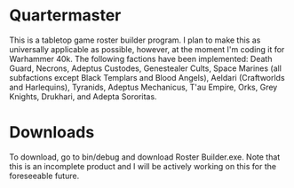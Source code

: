 # Quartermaster
This is a tabletop game roster builder program. I plan to make this as universally applicable as possible, however, at the moment I'm coding it for Warhammer 40k.
The following factions have been implemented: Death Guard, Necrons, Adeptus Custodes, Genestealer Cults, Space Marines (all subfactions except Black Templars and Blood Angels), Aeldari (Craftworlds and Harlequins), Tyranids, Adeptus Mechanicus, T'au Empire, Orks, Grey Knights, Drukhari, and Adepta Sororitas.

# Downloads
To download, go to bin/debug and download Roster Builder.exe. Note that this is an incomplete product and I will be actively working on this for the foreseeable future.
